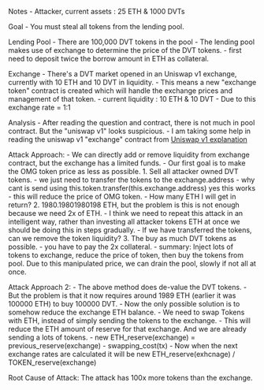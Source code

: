 Notes
    - Attacker, current assets : 25 ETH & 1000 DVTs

Goal - You must steal all tokens from the lending pool.


Lending Pool
    - There are 100,000 DVT tokens in the pool
    - The lending pool makes use of exchange to determine the price of the DVT tokens.
    - first need to deposit twice the borrow amount in ETH as collateral.

Exchange
    - There's a DVT market opened in an Uniswap v1 exchange, currently with 10 ETH and 10 DVT in liquidity.
        - This means a new "exchange token" contract is created which will handle the exchange prices and management of that token.
    - current liquidity : 10 ETH & 10 DVT
    - Due to this exchange rate = 1:1

Analysis
    - After reading the question and contract, there is not much in pool contract. But the "uniswap v1" looks suspicious.
    - I am taking some help in reading the uniswap v1 "exchange" contract from [Uniswap v1 explanation](https://hackmd.io/@HaydenAdams/HJ9jLsfTz#Creating-Exchanges)

Attack Approach:
    - We can directly add or remove liquidity from exchange contract, but the exchange has a limited funds.
    - Our first goal is to make the OMG token price as less as possible.
        1. Sell all attacker owned DVT tokens.
            - we just need to transfer the tokens to the exchange.address
            - why cant is send using this.token.transfer(this.exchange.address) yes this works
            - this will reduce the price of OMG token.
    - How many ETH I will get in return?
        2. 1980.19801980198 ETH, but the problem is this is not enough because we need 2x of ETH.
            - I think we need to repeat this attack in an intelligent way, rather than investing all attacker tokens ETH at once we should be doing this in steps gradually.
            - If we have transferred the tokens, can we remove the token liquidity?
    3. The buy as much DVT tokens as possible.
        - you have to pay the 2x collateral.
    - summary: Inject lots of tokens to exchange, reduce the price of token, then buy the tokens from pool. Due to this manipulated price, we can drain the pool, slowly if not all at once.

Attack Approach 2:
     - The above method does de-value the DVT tokens.
     - But the problem is that it now requires around 1989 ETH (earlier it was 100000 ETH) to buy 100000 DVT.
     - Now the only possible solution is to somehow reduce the exchange ETH balance.
        - We need to swap Tokens with ETH, instead of simply sending the tokens to the exchange.
        - This will reduce the ETH amount of reserve for that exchange. And we are already sending a lots of tokens.
    - new ETH_reserve(exchange) = previous_reserve(exchange) - swapping_cost(tx)
    - Now when the next exchange rates are calculated it will be new ETH_reserve(exhcnage) / TOKEN_reserve(exchange)

Root Cause of Attack: The attack has 100x more tokens than the exchange.